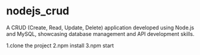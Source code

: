 # nodejs_crud

A CRUD (Create, Read, Update, Delete) application developed using Node.js and MySQL, showcasing database management and API development skills.

1.clone the project 
2.npm install
3.npm start 